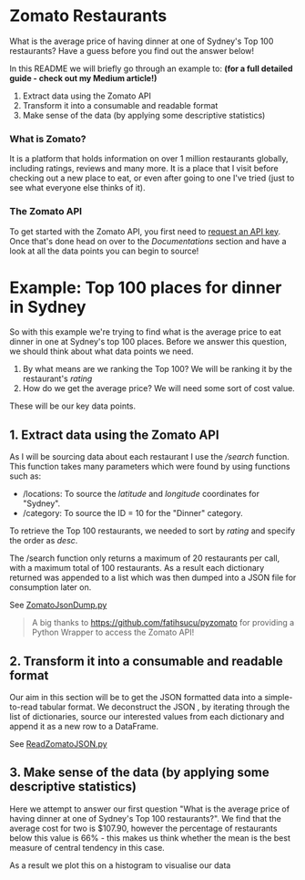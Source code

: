 
# Zomato Restaurants
What is the average price of having dinner at one of Sydney's Top 100 restaurants? Have a guess before you find out the answer below!

In this README we will briefly go through an example to: **(for a full detailed guide - check out my Medium article!)**
1. Extract data using the Zomato API
2. Transform it into a consumable and readable format
3. Make sense of the data (by applying some descriptive statistics)

### What is Zomato?
It is a platform that holds information on over 1 million restaurants globally, including ratings, reviews and many more. It is a place that I visit before checking out a new place to eat, or even after going to one I've tried (just to see what everyone else thinks of it).

### The Zomato API
To get started with the Zomato API, you first need to [request an API key](https://developers.zomato.com/api?lang=id). Once that's done head on over to the _Documentations_ section and have a look at all the data points you can begin to source!

# Example: Top 100 places for dinner in Sydney
So with this example we're trying to find what is the average price to eat dinner in one at Sydney's top 100 places. Before we answer this question, we should think about what data points we need.
1. By what means are we ranking the Top 100? We will be ranking it by the restaurant's _rating_
2. How do we get the average price? We will need some sort of cost value.

These will be our key data points.

## 1. Extract data using the Zomato API
As I will be sourcing data about each restaurant I use the _/search_ function. This function takes many parameters which were found by using functions such as:
* /locations: To source the _latitude_ and _longitude_ coordinates for "Sydney".
* /category: To source the ID = 10 for the "Dinner" category.

To retrieve the Top 100 restaurants, we needed to sort by _rating_ and specify the order as _desc_. 

The /search function only returns a maximum of 20 restaurants per call, with a maximum total of 100 restaurants. As a result each dictionary returned was appended to a list which was then dumped into a JSON file for consumption later on.

See [ZomatoJsonDump.py](https://github.com/trinhjorwe/zomato-restaurants/blob/master/ZomatoJsonDump.py)

> A big thanks to https://github.com/fatihsucu/pyzomato for providing a Python Wrapper to access the Zomato API!

## 2. Transform it into a consumable and readable format
Our aim in this section will be to get the JSON formatted data into a simple-to-read tabular format. We deconstruct the JSON , by iterating through the list of dictionaries, source our interested values from each dictionary and append it as a new row to a DataFrame.

See  [ReadZomatoJSON.py](https://github.com/trinhjorwe/zomato-restaurants/blob/master/ZomatoJsonDump.py)

## 3. Make sense of the data (by applying some descriptive statistics)
Here we attempt to answer our first question "What is the average price of having dinner at one of Sydney's Top 100 restaurants?". We find that the average cost for two is $107.90, however the percentage of restaurants below this value is 66% - this makes us think whether the mean is the best measure of central tendency in this case. 

As a result we plot this on a histogram to visualise our data









